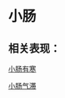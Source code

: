 # 小肠## 相关表现： [小肠有寒](https://www.gmzyjc.com/search/result?wd=小肠有寒)[小肠气滞](https://www.gmzyjc.com/search/result?wd=小肠气滞)